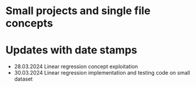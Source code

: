 # Small projects and single file concepts

# Updates with date stamps
- 28.03.2024 Linear regression concept exploitation
- 30.03.2024 Linear regression implementation and testing code on small dataset

